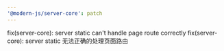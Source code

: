 ```yaml
---
'@modern-js/server-core': patch
---
```


fix(server-core): server static can't handle page route correctly
fix(server-core): server static 无法正确的处理页面路由
